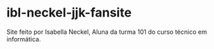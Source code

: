 # ibl-neckel-jjk-fansite
 Site feito por Isabella Neckel,
 Aluna da turma 101 do curso técnico em informática.
